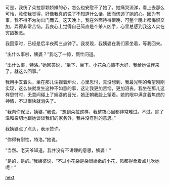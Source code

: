 
可是，我伤了朵拉那颗娇嫩的心，怎么也安慰不了她了。她痛哭流涕，看上去那么可怜，竟使我觉得，好像我真的说了不知道什么话，因而伤透了她的心。因为有事，我不得不匆匆出门而去。这天晚上，我在外面待得很晚，可整个晚上都悔恨交加，弄得非常苦恼。我良心上觉得自己简直是个杀人凶手，心里总感到我这人实在穷凶极恶。

我回家时，已经是后半夜两三点钟了。我发现，我姨婆在我们家坐着，等我回来。

“出什么事啦，姨婆？”我吃了一惊，慌忙问道。

“出什么事，特洛。”她回答说，“坐下，坐下。小花朵心情不大好，我给她做伴来了。就这么回事。”

我用手支着头，坐在那儿注视着炉火，心里思忖，真没想到，我最光明的希望刚刚实现，这么快就发生这种不如意的事，这让我更加苦恼，更加沮丧。我坐在那儿这样思忖时，无意间碰上了姨婆的目光，她正朝我脸上望着。她的眼中满含着焦虑的神情，不过很快就消失了。

“我向你保证，姨婆，”我说，“想到朵拉这样，我整夜心里都非常难过。不过，除了温和亲切地跟她谈谈我们的家务外，我并没有别的意思。”

我姨婆点了点头，表示赞许。

“你得有耐性，特洛。”她说。

“当然。老天爷知道，我并没有不讲理的意思，姨婆！”

“是的，是的。”我姨婆说，“不过小花朵是朵很娇嫩的小花，风都得柔着点儿吹她呢！”

[next](page564)